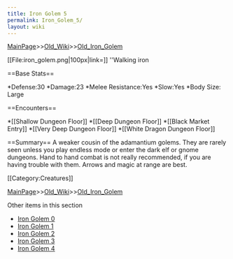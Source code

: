 ```yaml
---
title: Iron Golem 5
permalink: Iron_Golem_5/
layout: wiki
---
```


[MainPage](/keeperrl_wiki/ "wikilink")>>[Old_Wiki](/keeperrl_wiki/Old_Wiki "wikilink")>>[Old_Iron_Golem](/keeperrl_wiki/Old_Iron_Golem "wikilink")

[[File:iron_golem.png|100px|link=]] ''Walking iron

==Base Stats==

*Defense:30
*Damage:23
*Melee Resistance:Yes
*Slow:Yes
*Body Size: Large

==Encounters==

*[[Shallow Dungeon Floor]]
*[[Deep Dungeon Floor]]
*[[Black Market Entry]]
*[[Very Deep Dungeon Floor]]
*[[White Dragon Dungeon Floor]]

==Summary==
A weaker cousin of the adamantium golems. They are rarely seen unless you play endless mode or enter the dark elf or gnome dungeons. Hand to hand combat is not really recommended, if you are having trouble with them. Arrows and magic at range are best.

[[Category:Creatures]]

[MainPage](/keeperrl_wiki/ "wikilink")>>[Old_Wiki](/keeperrl_wiki/Old_Wiki "wikilink")>>[Old_Iron_Golem](/keeperrl_wiki/Old_Iron_Golem "wikilink")

Other items in this section
-    [Iron Golem 0](/keeperrl_wiki/Iron_Golem_0 "wikilink")
-    [Iron Golem 1](/keeperrl_wiki/Iron_Golem_1 "wikilink")
-    [Iron Golem 2](/keeperrl_wiki/Iron_Golem_2 "wikilink")
-    [Iron Golem 3](/keeperrl_wiki/Iron_Golem_3 "wikilink")
-    [Iron Golem 4](/keeperrl_wiki/Iron_Golem_4 "wikilink")

